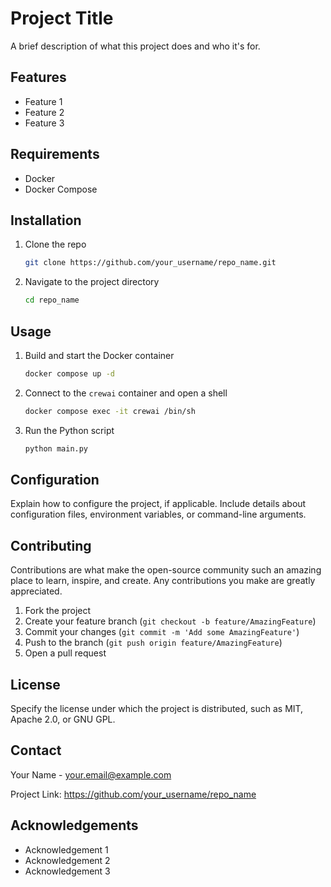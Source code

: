 # Project Title

A brief description of what this project does and who it's for.

## Features

- Feature 1
- Feature 2
- Feature 3

## Requirements

- Docker
- Docker Compose

## Installation

1. Clone the repo
   ```sh
   git clone https://github.com/your_username/repo_name.git
   ```
2. Navigate to the project directory
   ```sh
   cd repo_name
   ```

## Usage

1. Build and start the Docker container
   ```sh
   docker compose up -d
   ```
2. Connect to the `crewai` container and open a shell
   ```sh
   docker compose exec -it crewai /bin/sh
   ```
3. Run the Python script
   ```sh
   python main.py
   ```

## Configuration

Explain how to configure the project, if applicable. Include details about configuration files, environment variables, or command-line arguments.

## Contributing

Contributions are what make the open-source community such an amazing place to learn, inspire, and create. Any contributions you make are greatly appreciated.

1. Fork the project
2. Create your feature branch (`git checkout -b feature/AmazingFeature`)
3. Commit your changes (`git commit -m 'Add some AmazingFeature'`)
4. Push to the branch (`git push origin feature/AmazingFeature`)
5. Open a pull request

## License

Specify the license under which the project is distributed, such as MIT, Apache 2.0, or GNU GPL.

## Contact

Your Name - your.email@example.com

Project Link: https://github.com/your_username/repo_name

## Acknowledgements

- Acknowledgement 1
- Acknowledgement 2
- Acknowledgement 3